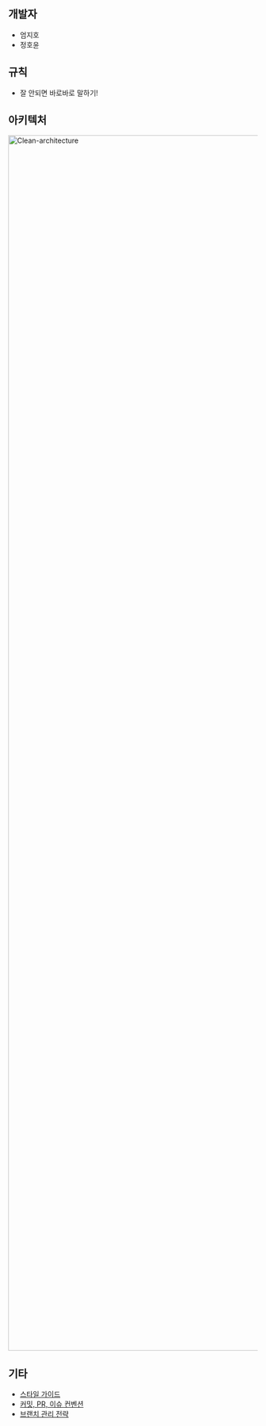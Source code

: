 ## 개발자
- 엄지호
- 정호윤

## 규칙
- 잘 안되면 바로바로 말하기!

## 아키텍처
<img width="2452" alt="Clean-architecture" src="https://github.com/bridge0813/bridge-ios/assets/65343417/40b1b99f-e046-4ac1-8be7-885ad96ca61e">

## 기타
- [스타일 가이드](https://hoyunjung.notion.site/Swift-Style-Guide-e5aba08128de4571a006d84bf3716f2f?pvs=4)
- [커밋, PR, 이슈 컨벤션](https://hoyunjung.notion.site/GitHub-Conventions-bb47b76884c24b21847181c76d562c7d?pvs=4)
- [브랜치 관리 전략](https://hoyunjung.notion.site/3fb05482da58416ab8984ff8420a67d8?pvs=4)

